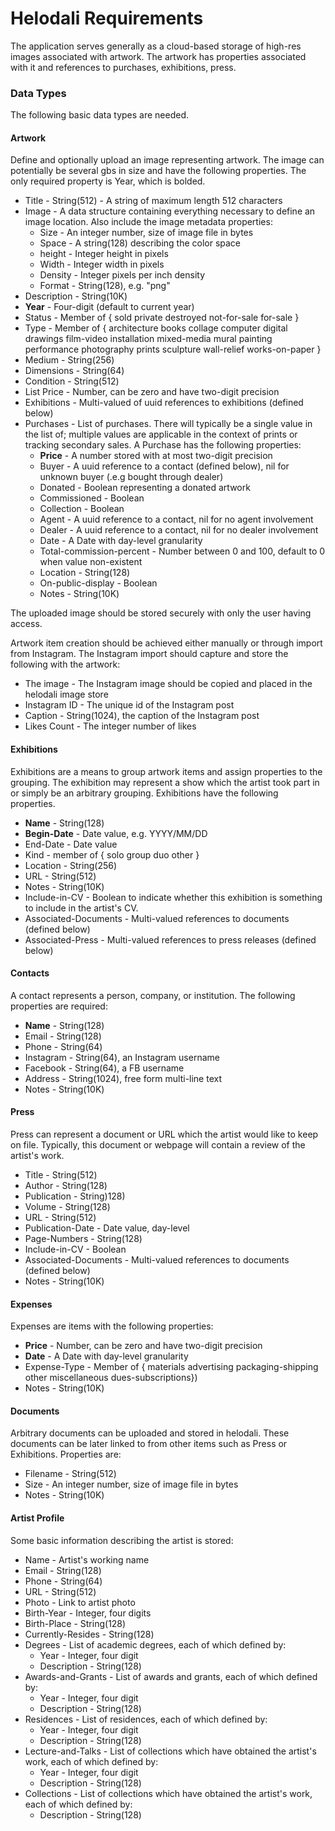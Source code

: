 
# Helodali Requirements

The application serves generally as a cloud-based storage of high-res images associated with artwork. The artwork has properties 
associated with it and references to purchases, exhibitions, press.

### Data Types

The following basic data types are needed.

#### Artwork
Define and optionally upload an image representing artwork. The image can potentially be several gbs in size and have
the following properties. The only required property is Year, which is bolded.
  * Title - String(512) - A string of maximum length 512 characters
  * Image - A data structure containing everything necessary to define an image location. Also include the image
            metadata properties:
    * Size - An integer number, size of image file in bytes
    * Space - A string(128) describing the color space
    * height - Integer height in pixels
    * Width - Integer width in pixels
    * Density - Integer pixels per inch density
    * Format - String(128), e.g. "png"
  * Description - String(10K)
  * __Year__ - Four-digit (default to current year)
  * Status - Member of { sold private destroyed not-for-sale for-sale }
  * Type - Member of { architecture books collage computer digital drawings
                       film-video installation mixed-media mural painting performance
                       photography prints sculpture wall-relief works-on-paper }
  * Medium - String(256)
  * Dimensions - String(64)
  * Condition - String(512)
  * List Price - Number, can be zero and have two-digit precision
  * Exhibitions - Multi-valued of uuid references to exhibitions (defined below)
  * Purchases - List of purchases. There will typically be a single value in the list of; multiple values 
                are applicable in the context of prints or tracking secondary sales.
    A Purchase has the following properties:
    * __Price__ - A number stored with at most two-digit precision 
    * Buyer - A uuid reference to a contact (defined below), nil for unknown buyer (.e.g bought through dealer)
    * Donated - Boolean representing a donated artwork
    * Commissioned - Boolean
    * Collection - Boolean
    * Agent - A uuid reference to a contact, nil for no agent involvement
    * Dealer - A uuid reference to a contact, nil for no dealer involvement
    * Date - A Date with day-level granularity
    * Total-commission-percent - Number between 0 and 100, default to 0 when value non-existent
    * Location - String(128)
    * On-public-display - Boolean
    * Notes - String(10K)

The uploaded image should be stored securely with only the user having access.

Artwork item creation should be achieved either manually or through import from Instagram. The Instagram import
should capture and store the following with the artwork:
  * The image - The Instagram image should be copied and placed in the helodali image store
  * Instagram ID - The unique id of the Instagram post
  * Caption - String(1024), the caption of the Instagram post
  * Likes Count - The integer number of likes

#### Exhibitions
Exhibitions are a means to group artwork items and assign properties to the grouping. The exhibition may represent
  a show which the artist took part in or simply be an arbitrary grouping. Exhibitions have the following properties.
  * __Name__ - String(128)
  * __Begin-Date__ - Date value, e.g. YYYY/MM/DD
  * End-Date - Date value
  * Kind - member of { solo group duo other }
  * Location - String(256) 
  * URL - String(512)
  * Notes - String(10K)
  * Include-in-CV - Boolean to indicate whether this exhibition is something to include in the artist's CV.
  * Associated-Documents - Multi-valued references to documents (defined below)
  * Associated-Press - Multi-valued references to press releases (defined below)
  
#### Contacts
A contact represents a person, company, or institution. The following properties are required:
  *  __Name__ - String(128)
  * Email - String(128)
  * Phone - String(64)
  * Instagram - String(64), an Instagram username
  * Facebook - String(64), a FB username
  * Address - String(1024), free form multi-line text
  * Notes - String(10K)

#### Press
Press can represent a document or URL which the artist would like to keep on file. Typically, this document or webpage will
contain a review of the artist's work.
  * Title - String(512)
  * Author - String(128)
  * Publication - String)128)
  * Volume - String(128)
  * URL - String(512)
  * Publication-Date - Date value, day-level
  * Page-Numbers - String(128)
  * Include-in-CV - Boolean
  * Associated-Documents - Multi-valued references to documents (defined below)
  * Notes - String(10K)

#### Expenses
Expenses are items with the following properties:
  * __Price__ - Number, can be zero and have two-digit precision
  * __Date__ - A Date with day-level granularity
  * Expense-Type - Member of { materials advertising packaging-shipping other
                               miscellaneous dues-subscriptions})
  * Notes - String(10K)

#### Documents
Arbitrary documents can be uploaded and stored in helodali. These documents can be later linked to from other
items such as Press or Exhibitions. Properties are:
  * Filename - String(512)
  * Size - An integer number, size of image file in bytes
  * Notes - String(10K)
  
#### Artist Profile
Some basic information describing the artist is stored:
  * Name - Artist's working name
  * Email - String(128)
  * Phone - String(64)
  * URL - String(512)
  * Photo - Link to artist photo
  * Birth-Year - Integer, four digits
  * Birth-Place - String(128)
  * Currently-Resides - String(128)
  * Degrees - List of academic degrees, each of which defined by:
    * Year - Integer, four digit
    * Description - String(128)
  * Awards-and-Grants - List of awards and grants, each of which defined by:
    * Year - Integer, four digit
    * Description - String(128)
  * Residences - List of residences, each of which defined by:
    * Year - Integer, four digit
    * Description - String(128)
  * Lecture-and-Talks - List of collections which have obtained the artist's work, each of which defined by:
    * Year - Integer, four digit
    * Description - String(128)
  * Collections - List of collections which have obtained the artist's work, each of which defined by:
    * Description - String(128)
    

